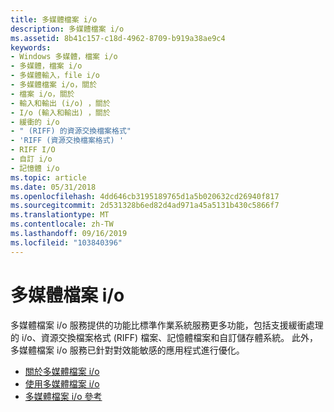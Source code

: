 ```yaml
---
title: 多媒體檔案 i/o
description: 多媒體檔案 i/o
ms.assetid: 8b41c157-c18d-4962-8709-b919a38ae9c4
keywords:
- Windows 多媒體，檔案 i/o
- 多媒體，檔案 i/o
- 多媒體輸入，file i/o
- 多媒體檔案 i/o，關於
- 檔案 i/o，關於
- 輸入和輸出 (i/o) ，關於
- I/o (輸入和輸出) ，關於
- 緩衝的 i/o
- " (RIFF) 的資源交換檔案格式"
- 'RIFF (資源交換檔案格式) '
- RIFF I/O
- 自訂 i/o
- 記憶體 i/o
ms.topic: article
ms.date: 05/31/2018
ms.openlocfilehash: 4dd646cb3195189765d1a5b020632cd26940f817
ms.sourcegitcommit: 2d531328b6ed82d4ad971a45a5131b430c5866f7
ms.translationtype: MT
ms.contentlocale: zh-TW
ms.lasthandoff: 09/16/2019
ms.locfileid: "103840396"
---
```

# <a name="multimedia-file-io"></a>多媒體檔案 i/o

多媒體檔案 i/o 服務提供的功能比標準作業系統服務更多功能，包括支援緩衝處理的 i/o、資源交換檔案格式 (RIFF) 檔案、記憶體檔案和自訂儲存體系統。 此外，多媒體檔案 i/o 服務已針對對效能敏感的應用程式進行優化。

-   [關於多媒體檔案 i/o](about-multimedia-file-i-o.md)
-   [使用多媒體檔案 i/o](using-multimedia-file-i-o.md)
-   [多媒體檔案 i/o 參考](multimedia-file-i-o-reference.md)

 

 




